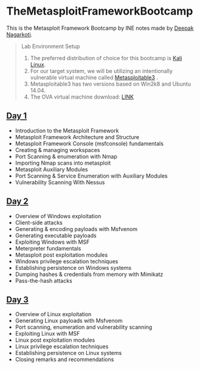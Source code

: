 # TheMetasploitFrameworkBootcamp
This is the Metasploit Framework Bootcamp by INE notes made by [Deepak Nagarkoti](www.github.com/ndeepak).

> Lab Environment Setup
> 1. The preferred distribution of choice for this bootcamp is [Kali Linux](https://kali.org/downloads).
> 2. For our target system, we will be utilizing an intentionally vulnerable virtual machine called [Metasploitable3](https://github.com/rapid7/metasploitable3) .
> 3. Metasploitable3 has two versions based on Win2k8 and Ubuntu 14.04.
> 4. The OVA virtual machine download: [LINK](https://drive.google.com/drive/folders/1zgqsPZtAFiRj5-vNuvOM_MTc4BYLGRZB?usp=sharing)

## [Day 1](/Day1/readme.md)
* Introduction to the Metasploit Framework
* Metasploit Framework Architecture and Structure
* Metasploit Framework Console (msfconsole) fundamentals
* Creating & managing workspaces
* Port Scanning & enumeration with Nmap
* Importing Nmap scans into metasploit
* Metasploit Auxiliary Modules
* Port Scanning & Service Enumeration with Auxiliary Modules
* Vulnerability Scanning With Nessus

## [Day 2](/Day2/readme.md)
*  Overview of Windows exploitation
* Client-side attacks
* Generating & encoding payloads with Msfvenom
* Generating executable payloads 
* Exploiting Windows with MSF
* Meterpreter fundamentals
* Metasploit post exploitation modules
* Windows privilege escalation techniques
* Establishing persistence on Windows systems
* Dumping hashes & credentials from memory with Mimikatz
* Pass-the-hash attacks

## [Day 3](/Day3/readme.md)
* Overview of Linux exploitation
* Generating Linux payloads with Msfvenom
* Port scanning, enumeration and vulnerability scanning
* Exploiting Linux with MSF
* Linux post exploitation modules
* Linux privilege escalation techniques
* Establishing persistence on Linux systems
* Closing remarks and recommendations
